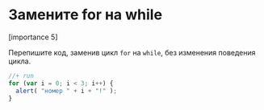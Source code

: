 # Замените for на while

[importance 5]

Перепишите код, заменив цикл `for` на `while`, без изменения поведения цикла.

```js
//+ run
for (var i = 0; i < 3; i++) {
  alert( "номер " + i + "!" );
}
```


